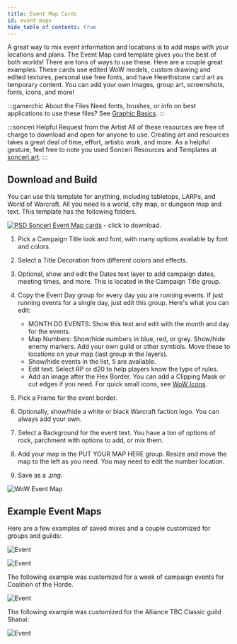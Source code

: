 ```yaml
---
title: Event Map Cards
id: event-maps
hide_table_of_contents: true
---
```


A great way to mix event information and locations is to add maps with your locations and plans. The Event Map card template gives you the best of both worlds! There are tons of ways to use these. Here are a couple great examples. These cards use edited WoW models, custom drawing and edited textures, personal use free fonts, and have Hearthstone card art as temporary content. You can add your own images, group art, screenshots, fonts, icons, and more!

:::gamerchic About the Files
Need fonts, brushes, or info on best applications to use these files? See [Graphic Basics](/docs/photoshop/basics).
:::

:::sonceri Helpful Request from the Artist
All of these resources are free of charge to download and open for anyone to use. Creating art and resources takes a great deal of time, effort, artistic work, and more. As a helpful gesture, feel free to note you used Sonceri Resources and Templates at [sonceri.art](https://sonceri.art).
:::

## Download and Build

You can use this template for anything, including tabletops, LARPs, and World of Warcraft. All you need is a world, city map, or dungeon map and text. This template has the following folders.

[![PSD](/img/psd.png) Sonceri Event Map cards](https://drive.google.com/file/d/1SlEimNQkIVr4YcFSWVp4nIc9tgKMZZT7/view?usp=sharing) - click to download.

1. Pick a Campaign Title look and font, with many options available by font and colors.
1. Select a Title Decoration from different colors and effects.
1. Optional, show and edit the Dates text layer to add campaign dates, meeting times, and more. This is located in the Campaign Title group. 
1. Copy the Event Day group for every day you are running events. If just running events for a single day, just edit this group. Here's what you can edit:

    * MONTH DD EVENTS: Show this text and edit with the month and day for the events.
    * Map Numbers: Show/hide numbers in blue, red, or grey. Show/hide enemy markers. Add your own guild or other symbols. Move these to locations on your map (last group in the layers).
    * Show/hide events in the list, 5 are available.
    * Edit text. Select RP or d20 to help players know the type of rules.
    * Add an image after the Hex Border. You can add a Clipping Mask or cut edges if you need. For quick small icons, see [WoW Icons](https://www.wowhead.com/icons).


1. Pick a Frame for the event border.
1. Optionally, show/hide a white or black Warcraft faction logo. You can always add your own.
1. Select a Background for the event text. You have a ton of options of rock, parchment with options to add, or mix them.
1. Add your map in the PUT YOUR MAP HERE group. Resize and move the map to the left as you need. You may need to edit the number location.
1. Save as a *.png*.

![WoW Event Map](/img/resources/sonceri-event-card.jpg)

## Example Event Maps

Here are a few examples of saved mixes and a couple customized for groups and guilds:

![Event](/img/resources/event-map/event-map1.png)

![Event](/img/resources/event-map/event-map3.png)

The following example was customized for a week of campaign events for Coalition of the Horde.

![Event](/img/resources/event-map/event-homefront.png)

The following example was customized for the Alliance TBC Classic guild Shanai:

![Event](/img/resources/event-map/shanai-card.png)